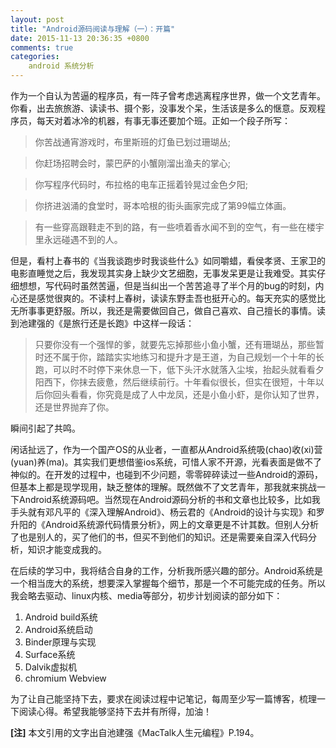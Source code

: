 ```yaml
---
layout: post
title: "Android源码阅读与理解（一）：开篇"
date: 2015-11-13 20:36:35 +0800
comments: true
categories:
    android 系统分析
---
```


作为一个自认为苦逼的程序员，有一阵子曾考虑逃离程序世界，做一个文艺青年。你看，出去旅旅游、读读书、摄个影，没事发个呆，生活该是多么的惬意。反观程序员，每天对着冰冷的机器，有事无事还要加个班。正如一个段子所写：

>你苦战通宵游戏时，布里斯班的灯鱼已划过珊瑚丛;

>你赶场招聘会时，蒙巴萨的小蟹刚溜出渔夫的掌心;

>你写程序代码时，布拉格的电车正摇着铃晃过金色夕阳;

>你挤进汹涌的食堂时，哥本哈根的街头画家完成了第99幅立体画。

>有一些穿高跟鞋走不到的路，有一些喷着香水闻不到的空气，有一些在楼宇里永远碰遇不到的人。

但是，看村上春书的《当我谈跑步时我谈些什么》如同嚼蜡，看侯孝贤、王家卫的电影直睡觉之后，我发现其实身上缺少文艺细胞，无事发呆更是让我难受。其实仔细想想，写代码时虽然苦逼，但是当纠出一个苦苦追寻了半个月的bug的时刻，内心还是感觉很爽的。不读村上春树，读读东野圭吾也挺开心的。每天充实的感觉比无所事事更舒服。所以，我还是需要做回自己，做自己喜欢、自己擅长的事情。读到池建强的《是旅行还是长跑》中这样一段话：

>只要你没有一个强悍的爹，就要先忘掉那些小鱼小蟹，还有珊瑚丛，那些暂时还不属于你，踏踏实实地练习和提升才是王道，为自己规划一个十年的长跑，可以时不时停下来休息一下，低下头汗水就落入尘埃，抬起头就看看夕阳西下，你抹去疲惫，然后继续前行。十年看似很长，但实在很短，十年以后你回头看看，你究竟是成了人中龙凤，还是小鱼小虾，是你认知了世界，还是世界抛弃了你。

瞬间引起了共鸣。

闲话扯远了，作为一个国产OS的从业者，一直都从Android系统吸(chao)收(xi)营(yuan)养(ma)。其实我们更想借鉴ios系统，可惜人家不开源，光看表面是做不了神似的。在开发的过程中，也碰到不少问题，零零碎碎读过一些Android的源码，但基本上都是现学现用，缺乏整体的理解。既然做不了文艺青年，那我就来挑战一下Android系统源码吧。当然现在Android源码分析的书和文章也比较多，比如我手头就有邓凡平的《深入理解Android》、杨云君的《Android的设计与实现》和罗升阳的《Android系统源代码情景分析》，网上的文章更是不计其数。但别人分析了也是别人的，买了他们的书，但买不到他们的知识。还是需要亲自深入代码分析，知识才能变成我的。

在后续的学习中，我将结合自身的工作，分析我所感兴趣的部分。Android系统是一个相当庞大的系统，想要深入掌握每个细节，那是一个不可能完成的任务。所以我会略去驱动、linux内核、media等部分，初步计划阅读的部分如下：

1. Android build系统
2. Android系统启动
3. Binder原理与实现
4. Surface系统
5. Dalvik虚拟机
6. chromium Webview

为了让自己能坚持下去，要求在阅读过程中记笔记，每周至少写一篇博客，梳理一下阅读心得。希望我能够坚持下去并有所得，加油！

**[注]** 本文引用的文字出自池建强《MacTalk人生元编程》P.194。
